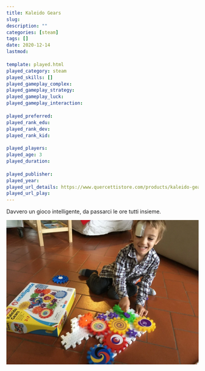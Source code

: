 ```yaml
---
title: Kaleido Gears
slug: 
description: ""
categories: [steam]
tags: []
date: 2020-12-14
lastmod: 

template: played.html
played_category: steam
played_skills: []
played_gameplay_complex: 
played_gameplay_strategy: 
played_gameplay_luck: 
played_gameplay_interaction: 

played_preferred: 
played_rank_edu: 
played_rank_dev: 
played_rank_kid: 

played_players: 
played_age: 3
played_duration: 

played_publisher: 
played_year: 
played_url_details: https://www.quercettistore.com/products/kaleido-gears
played_url_play: 
---
```


Davvero un gioco intelligente, da passarci le ore tutti insieme.

![](img/steam_kaleido_gears.webp)


